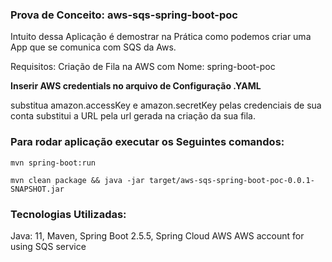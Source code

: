 ### **Prova de Conceito: aws-sqs-spring-boot-poc**

Intuito dessa Aplicação é demostrar na Prática como podemos criar
uma App que se comunica com SQS da Aws.

Requisitos:
Criação de Fila na AWS com Nome: spring-boot-poc

**Inserir AWS credentials no arquivo de Configuração .YAML**

substitua amazon.accessKey e amazon.secretKey pelas credenciais de sua conta
substitui a URL pela url gerada na criação da sua fila.

### Para rodar aplicação executar os Seguintes comandos:

`mvn spring-boot:run`

`mvn clean package && java -jar target/aws-sqs-spring-boot-poc-0.0.1-SNAPSHOT.jar`


### Tecnologias Utilizadas:

Java: 11,
Maven,
Spring Boot 2.5.5,
Spring Cloud AWS
AWS account for using SQS service
